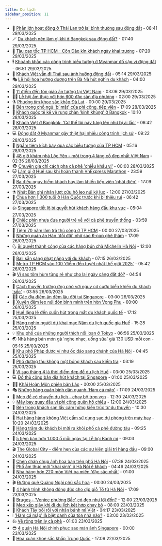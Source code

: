 ```yaml
---
title: Du lịch
sidebar_position: 11
---
```


<!-- vnexpress-du-lich:START -->
- 💂 [Phần lớn hoạt động ở Thái Lan trở lại bình thường sau động đất](https://vnexpress.net/phan-lon-hoat-dong-o-thai-lan-tro-lai-binh-thuong-sau-dong-dat-4867466.html) - 08:41 29/03/2025
- 🪄 [Du khách nên làm gì khi ở Bangkok sau động đất?](https://vnexpress.net/du-khach-nen-lam-gi-khi-o-bangkok-sau-dong-dat-4867450.html) - 07:40 29/03/2025
- 🦅 [Tàu cao tốc TP HCM - Côn Đảo kín khách ngày khai trương](https://vnexpress.net/tau-cao-toc-tp-hcm-con-dao-kin-khach-ngay-khai-truong-4867330.html) - 07:20 29/03/2025
- 🕴 [Khoảnh khắc các công trình biểu tượng ở Myanmar đổ sập vì động đất](https://vnexpress.net/khoanh-khac-cac-cong-trinh-bieu-tuong-o-myanmar-do-sap-vi-dong-dat-4867444.html) - 06:51 29/03/2025
- 👀 [Khách Việt vẫn đi Thái sau ảnh hưởng động đất](https://vnexpress.net/khach-viet-van-di-thai-sau-anh-huong-dong-dat-4867388.html) - 05:14 29/03/2025
- 🎭 [Lễ hội hoa hướng dương trên Bà Nà hút nghìn du khách](https://vnexpress.net/le-hoi-hoa-huong-duong-tren-ba-na-hut-nghin-du-khach-4867371.html) - 04:00 29/03/2025
- 🦒 [11 điểm đến tôn giáo ấn tượng tại Việt Nam](https://vnexpress.net/11-diem-den-ton-giao-an-tuong-tai-viet-nam-4865458.html) - 03:06 29/03/2025
- 👨‍🏫 [Lễ hội ẩm thực với hơn 600 đặc sản địa phương](https://vnexpress.net/le-hoi-am-thuc-voi-hon-600-dac-san-dia-phuong-4867307.html) - 02:00 29/03/2025
- ⚗️ [Phượng tím khoe sắc khắp Đà Lạt](https://vnexpress.net/phuong-tim-khoe-sac-khap-da-lat-4866878.html) - 00:00 29/03/2025
- 🥸 [Bên trong chỗ ngủ &#39;bí mật&#39; của phi công, tiếp viên](https://vnexpress.net/ben-trong-cho-ngu-bi-mat-cua-phi-cong-tiep-vien-4866984.html) - 17:09 28/03/2025
- 🤠 [Khách quốc tế kể về rung chấn &#39;kinh khủng&#39; ở Bangkok](https://vnexpress.net/khach-quoc-te-ke-ve-rung-chan-kinh-khung-o-bangkok-4867182.html) - 10:10 28/03/2025
- 🚀 [Khách Việt ở Bangkok: &#39;Cơ thể tôi nảy tưng lên như bị ai lắc&#39;](https://vnexpress.net/khach-viet-o-bangkok-co-the-toi-nay-tung-len-nhu-bi-ai-lac-4867148.html) - 09:42 28/03/2025
- 💻 [Động đất ở Myanmar gây thiệt hại nhiều công trình lịch sử](https://vnexpress.net/dong-dat-o-myanmar-gay-thiet-hai-nhieu-cong-trinh-lich-su-4867146.html) - 09:22 28/03/2025
- 💼 [Ngắm tiêm kích bay qua các biểu tượng của TP HCM](https://vnexpress.net/ngam-tiem-kich-bay-qua-cac-bieu-tuong-cua-tp-hcm-4866975.html) - 05:16 28/03/2025
- 🤡 [48 giờ khám phá Lộc Yên - một trong 4 làng cổ đẹp nhất Việt Nam](https://vnexpress.net/48-gio-kham-pha-loc-yen-mot-trong-4-lang-co-dep-nhat-viet-nam-4866555.html) - 02:35 28/03/2025
- 🐵 [Chuyên gia chỉ cách pha cà phê &#39;chiều khẩu vị&#39;](https://vnexpress.net/chuyen-gia-chi-cach-pha-ca-phe-chieu-khau-vi-4862880.html) - 00:00 28/03/2025
- 😺 [Làm gì ở Huế sau khi hoàn thành VnExpress Marathon](https://vnexpress.net/lam-gi-o-hue-sau-khi-hoan-thanh-vnexpress-marathon-4865480.html) - 23:59 27/03/2025
- 🌈 [Ba điều nguy hiểm khách hay làm khiến tiếp viên &#39;phát điên&#39;](https://vnexpress.net/ba-dieu-nguy-hiem-khach-hay-lam-khien-tiep-vien-phat-dien-4866654.html) - 17:09 27/03/2025
- ⚗️ [Nhật Bản ghi nhận lượt cứu hộ leo núi kỷ lục](https://vnexpress.net/nhat-ban-ghi-nhan-luot-cuu-ho-leo-nui-ky-luc-4866688.html) - 12:00 27/03/2025
- 👀 [Chùa hơn 1.300 tuổi ở Hàn Quốc trước khi bị thiêu rụi](https://vnexpress.net/chua-hon-1-300-tuoi-o-han-quoc-truoc-khi-bi-thieu-rui-4866444.html) - 06:42 27/03/2025
- 👍 [Singapore tiết lộ bí quyết hút khách hàng đầu khu vực](https://vnexpress.net/singapore-tiet-lo-bi-quyet-hut-khach-hang-dau-khu-vuc-4865999.html) - 05:04 27/03/2025
- 💄 [Chiếc phin nhựa đưa người trẻ về với cà phê truyền thống](https://vnexpress.net/chiec-phin-nhua-dua-nguoi-tre-ve-voi-ca-phe-truyen-thong-4866068.html) - 03:59 27/03/2025
- 🥷 [Tiệm 70 năm làm trà thủ công ở TP HCM](https://vnexpress.net/tiem-70-nam-lam-tra-thu-cong-o-tp-hcm-4866220.html) - 00:00 27/03/2025
- 📝 [Những quán ăn Hàn &#39;đổi đời&#39; nhờ sao K-pop ghé thăm](https://vnexpress.net/nhung-quan-an-han-doi-doi-nho-sao-k-pop-ghe-tham-4866238.html) - 17:09 26/03/2025
- 🌜 [Bí quyết thành công của các hàng bún chả Michelin Hà Nội](https://vnexpress.net/bi-quyet-thanh-cong-cua-cac-hang-bun-cha-michelin-ha-noi-4865512.html) - 12:00 26/03/2025
- 📝 [Bali sẵn sàng phạt nặng với du khách](https://vnexpress.net/bali-san-sang-phat-nang-voi-du-khach-4866094.html) - 07:15 26/03/2025
- 🧰 [Metro TP HCM vào 100 &#39;điểm đến tuyệt nhất thế giới 2025&#39;](https://vnexpress.net/metro-tp-hcm-vao-100-diem-den-tuyet-nhat-the-gioi-2025-4866091.html) - 05:42 26/03/2025
- 🎬 [Vì sao tôm hùm từng rẻ như cho lại ngày càng đắt đỏ?](https://vnexpress.net/vi-sao-tom-hum-tung-re-nhu-cho-lai-ngay-cang-dat-do-4866090.html) - 04:54 26/03/2025
- 🧐 [Cách thuyền trưởng ứng phó với nguy cơ cướp biển khiến du khách &#39;sốc&#39;](https://vnexpress.net/cach-thuyen-truong-ung-pho-voi-nguy-co-cuop-bien-khien-du-khach-soc-4865930.html) - 03:55 26/03/2025
- 👨‍🏫 [Các địa điểm ăn đêm lâu đời tại Singapore](https://vnexpress.net/cac-dia-diem-an-dem-lau-doi-tai-singapore-4859174.html) - 03:00 26/03/2025
- 🦣 [Xuyên đêm leo núi đón bình minh trên hòn Vọng Phu](https://vnexpress.net/xuyen-dem-leo-nui-don-binh-minh-tren-hon-vong-phu-4865364.html) - 00:00 26/03/2025
- 🌋 [Huế lặng lẽ đến cuốn hút trong mắt du khách quốc tế](https://vnexpress.net/hue-lang-le-den-cuon-hut-trong-mat-du-khach-quoc-te-4865156.html) - 17:12 25/03/2025
- 🦄 [Hàng nghìn người dự khai mạc Năm du lịch quốc gia Huế](https://vnexpress.net/hang-nghin-nguoi-du-khai-mac-nam-du-lich-quoc-gia-hue-4865833.html) - 15:28 25/03/2025
- 💡 [Khu phố của những người thích nổi loạn ở Tokyo](https://vnexpress.net/khu-pho-cua-nhung-nguoi-thich-noi-loan-o-tokyo-4865438.html) - 06:56 25/03/2025
- 🌏 [Nhà hàng bán món gà &#39;nghe nhạc, uống sữa&#39; giá 130 USD mỗi con](https://vnexpress.net/nha-hang-ban-mon-ga-nghe-nhac-uong-sua-gia-130-usd-moi-con-4865589.html) - 05:15 25/03/2025
- 💂 [Khu phố Pháp được ví như ốc đảo sang chảnh của Hà Nội](https://vnexpress.net/khu-pho-phap-duoc-vi-nhu-oc-dao-sang-chanh-cua-ha-noi-4865054.html) - 04:45 25/03/2025
- 🤩 [Phố đường tàu không một bóng khách sau kiểm tra](https://vnexpress.net/pho-duong-tau-khong-mot-bong-khach-sau-kiem-tra-4865369.html) - 03:19 25/03/2025
- 💪 [Vì sao tháng 4 là thời điểm đẹp để du lịch Huế](https://vnexpress.net/vi-sao-thang-4-la-thoi-diem-dep-de-du-lich-hue-4864572.html) - 03:00 25/03/2025
- 💻 [Đồ thủ công bản địa hút khách tại Singapore](https://vnexpress.net/do-thu-cong-ban-dia-hut-khach-tai-singapore-4859176.html) - 01:00 25/03/2025
- 🧑‍💻 [Khải Hoàn Môn phiên bản Lào](https://vnexpress.net/khai-hoan-mon-phien-ban-lao-4865141.html) - 00:00 25/03/2025
- 🎭 [Những hàng quán bình dân quanh &#39;Hàm cá mập&#39;](https://vnexpress.net/nhung-hang-quan-binh-dan-quanh-ham-ca-map-4863341.html) - 17:09 24/03/2025
- 🧐 [Mẹo để có chuyến du lịch - chạy bộ trọn vẹn](https://vnexpress.net/meo-de-co-chuyen-du-lich-chay-bo-tron-ven-4865056.html) - 12:30 24/03/2025
- 💡 [Máy bay quay đầu vì phi công quên hộ chiếu](https://vnexpress.net/may-bay-quay-dau-vi-phi-cong-quen-ho-chieu-4865207.html) - 12:00 24/03/2025
- 🌊 [Bên trong khách sạn lấy cảm hứng kiến trúc từ du thuyền](https://vnexpress.net/ben-trong-khach-san-lay-cam-hung-kien-truc-tu-du-thuyen-4865223.html) - 10:30 24/03/2025
- 🎃 [Hai hãng hàng không Việt cấm sử dụng sạc dự phòng trên máy bay](https://vnexpress.net/hai-hang-hang-khong-viet-cam-su-dung-sac-du-phong-tren-may-bay-4865281.html) - 10:20 24/03/2025
- 🧠 [Hàng trăm du khách bị mời ra khỏi phố cà phê đường tàu](https://vnexpress.net/hang-tram-du-khach-bi-moi-ra-khoi-pho-ca-phe-duong-tau-4865253.html) - 09:25 24/03/2025
- 💄 [5 tiệm bán hơn 1.000 ổ mỗi ngày tại Lễ hội Bánh mì](https://vnexpress.net/5-tiem-ban-hon-1-000-o-moi-ngay-tai-le-hoi-banh-mi-4865052.html) - 09:03 24/03/2025
- 🎬 [The Global City - điểm hẹn của các sự kiện giải trí hàng đầu](https://vnexpress.net/the-global-city-diem-hen-cua-cac-su-kien-giai-tri-hang-dau-4865215.html) - 09:00 24/03/2025
- 🐻 [Chen chân chụp ảnh hoa ban trên phố Hà Nội](https://vnexpress.net/chen-chan-chup-anh-hoa-ban-tren-pho-ha-noi-4865007.html) - 07:38 24/03/2025
- 🌝 [Phố ẩm thực mới &#39;khai sinh&#39; ở Hà Nội ế khách](https://vnexpress.net/pho-am-thuc-moi-khai-sinh-o-ha-noi-e-khach-4864721.html) - 04:46 24/03/2025
- 🤩 [Nhà hàng hơn 220 món Việt ba miền &#39;đặc sắc nhất&#39;](https://vnexpress.net/nha-hang-hon-220-mon-viet-ba-mien-dac-sac-nhat-4864047.html) - 01:00 24/03/2025
- 🎬 [Đường quê Quảng Ngãi phủ sắc hoa](https://vnexpress.net/duong-que-quang-ngai-phu-sac-hoa-4864570.html) - 00:00 24/03/2025
- 🦩 [4 hành trình không đông đúc cho dịp giỗ Tổ từ Hà Nội](https://vnexpress.net/4-hanh-trinh-khong-dong-duc-cho-dip-gio-to-tu-ha-noi-vnepre-4864050.html) - 17:09 23/03/2025
- 🦍 [Bruges - &#39;Venice phương Bắc&#39; có đẹp như lời đồn?](https://vnexpress.net/bruges-venice-phuong-bac-co-dep-nhu-loi-don-4864739.html) - 12:00 23/03/2025
- 👀 [Mẹo xếp giày khi đi du lịch kết hợp chạy bộ](https://vnexpress.net/meo-xep-giay-khi-di-du-lich-ket-hop-chay-bo-4864751.html) - 08:00 23/03/2025
- 🧰 [Khách Tây bối rối với nhân bánh mì Việt](https://vnexpress.net/khach-tay-boi-roi-voi-nhan-banh-mi-viet-4864743.html) - 04:17 23/03/2025
- 🕯 [&#39;Hàm cá mập&#39; là biệt danh của tòa nhà nào?](https://vnexpress.net/ham-ca-map-la-biet-danh-cua-toa-nha-nao-4864670.html) - 03:00 23/03/2025
- 👍 [Vẽ rồng trên ly cà phê](https://vnexpress.net/ve-rong-tren-ly-ca-phe-4864516.html) - 01:00 23/03/2025
- 😎 [4 quán Hà Nội chinh phục sao màn ảnh Singapore](https://vnexpress.net/4-quan-ha-noi-chinh-phuc-sao-man-anh-singapore-4864645.html) - 00:00 23/03/2025
- 🐘 [Hoa xuân khoe sắc khắp Trung Quốc](https://vnexpress.net/hoa-xuan-khoe-sac-khap-trung-quoc-4864331.html) - 17:09 22/03/2025<!-- vnexpress-du-lich:END -->

